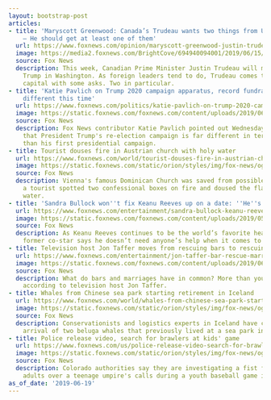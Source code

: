 ```yaml
---
layout: bootstrap-post
articles:
- title: 'Maryscott Greenwood: Canada’s Trudeau wants two things from US this week
    – He should get at least one of them'
  url: https://www.foxnews.com/opinion/maryscott-greenwood-justin-trudeau-us-visit-canada-china-usmca
  image: https://media2.foxnews.com/BrightCove/694940094001/2019/06/15/694940094001_6048727113001_6048729731001-vs.jpg
  source: Fox News
  description: This week, Canadian Prime Minister Justin Trudeau will meet with President
    Trump in Washington. As foreign leaders tend to do, Trudeau comes to our nation's
    capital with some asks. Two in particular.
- title: 'Katie Pavlich on Trump 2020 campaign apparatus, record fundraising: It''s
    different this time'
  url: https://www.foxnews.com/politics/katie-pavlich-on-trump-2020-campaign-apparatus-record-fundraising-its-different-this-time
  image: https://static.foxnews.com/foxnews.com/content/uploads/2019/06/ContentBroker_contentid-d9f6d8dcda8a471696a461f82449e98d.png
  source: Fox News
  description: Fox News contributor Katie Pavlich pointed out Wednesday on "Outnumbered"
    that President Trump's re-election campaign is far different in terms of organization
    than his first presidential campaign.
- title: Tourist douses fire in Austrian church with holy water
  url: https://www.foxnews.com/world/tourist-douses-fire-in-austrian-church-with-holy-water
  image: https://static.foxnews.com/static/orion/styles/img/fox-news/og/og-fox-news.png
  source: Fox News
  description: Vienna's famous Dominican Church was saved from possible disaster after
    a tourist spotted two confessional boxes on fire and doused the flames with holy
    water.
- title: 'Sandra Bullock won''t fix Keanu Reeves up on a date: ''He''s good'''
  url: https://www.foxnews.com/entertainment/sandra-bullock-keanu-reeves-date-set-up
  image: https://static.foxnews.com/foxnews.com/content/uploads/2019/05/ReevesBullock1.jpg
  source: Fox News
  description: As Keanu Reeves continues to be the world’s favorite heartthrob, his
    former co-star says he doesn’t need anyone’s help when it comes to dating.
- title: Television host Jon Taffer moves from rescuing bars to rescuing marriages
  url: https://www.foxnews.com/entertainment/jon-taffer-bar-rescue-marriage-rescue
  image: https://static.foxnews.com/foxnews.com/content/uploads/2019/06/taffer.jpg
  source: Fox News
  description: What do bars and marriages have in common? More than you might expect,
    according to television host Jon Taffer.
- title: Whales from Chinese sea park starting retirement in Iceland
  url: https://www.foxnews.com/world/whales-from-chinese-sea-park-starting-retirement-in-iceland
  image: https://static.foxnews.com/static/orion/styles/img/fox-news/og/og-fox-news.png
  source: Fox News
  description: Conservationists and logistics experts in Iceland have celebrated the
    arrival of two beluga whales that previously lived at a sea park in China.
- title: Police release video, search for brawlers at kids' game
  url: https://www.foxnews.com/us/police-release-video-search-for-brawlers-at-kids-game
  image: https://static.foxnews.com/static/orion/styles/img/fox-news/og/og-fox-news.png
  source: Fox News
  description: Colorado authorities say they are investigating a fist fight between
    adults over a teenage umpire's calls during a youth baseball game involving 7-year-olds.
as_of_date: '2019-06-19'
---
```


